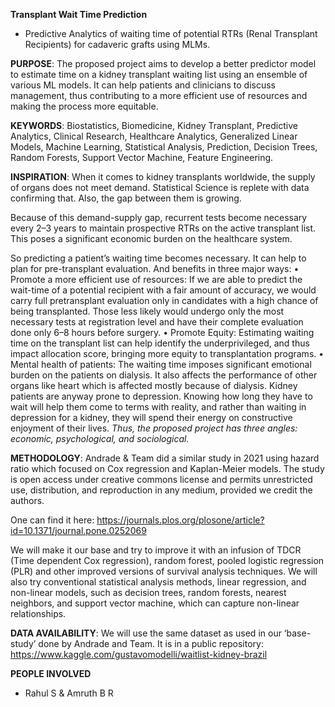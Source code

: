**Transplant Wait Time Prediction**
- Predictive Analytics of waiting time of potential RTRs (Renal Transplant Recipients) for cadaveric grafts using MLMs.

**PURPOSE**: The proposed project aims to develop a better predictor model to estimate time on a kidney transplant waiting list using an ensemble of various ML models. It can help patients and clinicians to discuss management, thus contributing to a more efficient use of resources and making the process more equitable.

**KEYWORDS**: Biostatistics, Biomedicine, Kidney Transplant, Predictive Analytics, Clinical Research, Healthcare Analytics, Generalized Linear Models, Machine Learning, Statistical Analysis, Prediction, Decision Trees, Random Forests, Support Vector Machine, Feature Engineering.

**INSPIRATION**: When it comes to kidney transplants worldwide, the supply of organs does not meet demand. Statistical Science is replete with data confirming that. Also, the gap between them is growing. 

Because of this demand-supply gap, recurrent tests become necessary every 2–3 years to maintain prospective RTRs on the active transplant list. This poses a significant economic burden on the healthcare system. 

So predicting a patient’s waiting time becomes necessary. It can help to plan for pre-transplant evaluation. And benefits in three major ways:
•	Promote a more efficient use of resources: If we are able to predict the wait-time of a potential recipient with a fair amount of accuracy, we would carry full pretransplant evaluation only in candidates with a high chance of being transplanted. Those less likely would undergo only the most necessary tests at registration level and have their complete evaluation done only 6–8 hours before surgery. 
•	Promote Equity: Estimating waiting time on the transplant list can help identify the underprivileged, and thus impact allocation score, bringing more equity to transplantation programs.
•	Mental health of patients: The waiting time imposes significant emotional burden on the patients on dialysis. It also affects the performance of other organs like heart which is affected mostly because of dialysis. Kidney patients are anyway prone to depression. Knowing how long they have to wait will help them come to terms with reality, and rather than waiting in depression for a kidney, they will spend their energy on constructive enjoyment of their lives.
_Thus, the proposed project has three angles: economic, psychological, and sociological._

**METHODOLOGY**: Andrade & Team did a similar study  in 2021 using hazard ratio which focused on Cox regression and Kaplan-Meier models. The study is open access under creative commons license and permits unrestricted use, distribution, and reproduction in any medium, provided we credit the authors.

One can find it here: https://journals.plos.org/plosone/article?id=10.1371/journal.pone.0252069  

We will make it our base and try to improve it with an infusion of TDCR (Time dependent Cox regression), random forest, pooled logistic regression (PLR) and other improved versions of survival analysis techniques. We will also try conventional statistical analysis methods, linear regression, and non-linear models, such as decision trees, random forests, nearest neighbors, and support vector machine, which can capture non-linear relationships.

**DATA AVAILABILITY**: We will use the same dataset as used in our ‘base-study’ done by Andrade and Team. It is in a public repository: https://www.kaggle.com/gustavomodelli/waitlist-kidney-brazil

**PEOPLE INVOLVED**
- Rahul S & Amruth B R 

